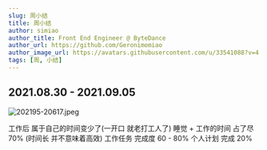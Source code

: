 ```yaml
---
slug: 周小结
title: 周小结
author: simiao
author_title: Front End Engineer @ ByteDance
author_url: https://github.com/Geronimomiao
author_image_url: https://avatars.githubusercontent.com/u/33541088?v=4
tags: [周, 小结]
---
```


## 2021.08.30 - 2021.09.05

![202195-20617.jpeg](https://img.wsmpage.cn/blog/new/202195-201348.jpeg)


工作后 属于自己的时间变少了(一开口 就老打工人了)
睡觉 + 工作的时间 占了尽 70% (时间长 并不意味着高效)
工作任务 完成度 60 - 80%
个人计划 完成 20%
